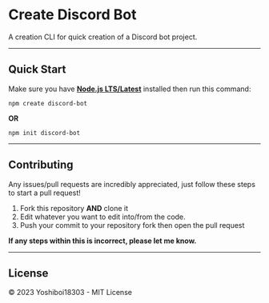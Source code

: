 # Create Discord Bot

A creation CLI for quick creation of a Discord bot project.

---

## Quick Start

Make sure you have **[Node.js LTS/Latest](https://nodejs.org)** installed then run this command:

```shell
npm create discord-bot
```

**OR**

```shell
npm init discord-bot
```

---

## Contributing

Any issues/pull requests are incredibly appreciated, just follow these steps to start a pull request!

1. Fork this repository **AND** clone it
2. Edit whatever you want to edit into/from the code.
3. Push your commit to your repository fork then open the pull request

**If any steps within this is incorrect, please let me know.**

---

## License

© 2023 Yoshiboi18303 - MIT License

